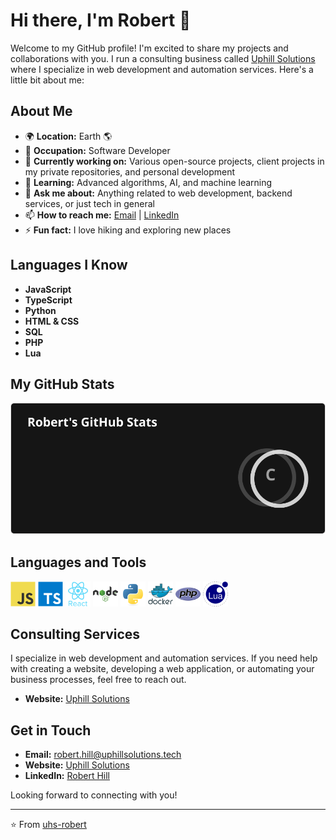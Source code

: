 # Hi there, I'm Robert 👋

Welcome to my GitHub profile! I'm excited to share my projects and collaborations with you. I run a consulting business called [Uphill Solutions](https://uphillsolutions.tech) where I specialize in web development and automation services. Here's a little bit about me:

## About Me

- 🌍 **Location:** Earth 🌎
- 💼 **Occupation:** Software Developer
- 🔭 **Currently working on:** Various open-source projects, client projects in my private repositories, and personal development
- 🌱 **Learning:** Advanced algorithms, AI, and machine learning
- 💬 **Ask me about:** Anything related to web development, backend services, or just tech in general
- 📫 **How to reach me:** [Email](mailto:robert.hill@uphillsolutions.tech) | [LinkedIn](https://www.linkedin.com/in/robert-hill-a6a189125/)
- ⚡ **Fun fact:** I love hiking and exploring new places

## Languages I Know

- **JavaScript**
- **TypeScript**
- **Python**
- **HTML & CSS**
- **SQL**
- **PHP**
- **Lua**

## My GitHub Stats

![GitHub Stats](stats.svg.tmp)

## Languages and Tools

<p align="left">
  <img src="https://raw.githubusercontent.com/devicons/devicon/master/icons/javascript/javascript-original.svg" alt="javascript" width="40" height="40"/>
  <img src="https://raw.githubusercontent.com/devicons/devicon/master/icons/typescript/typescript-original.svg" alt="typescript" width="40" height="40"/>
  <img src="https://raw.githubusercontent.com/devicons/devicon/master/icons/react/react-original-wordmark.svg" alt="react" width="40" height="40"/>
  <img src="https://raw.githubusercontent.com/devicons/devicon/master/icons/nodejs/nodejs-original-wordmark.svg" alt="nodejs" width="40" height="40"/>
  <img src="https://raw.githubusercontent.com/devicons/devicon/master/icons/python/python-original.svg" alt="python" width="40" height="40"/>
  <img src="https://raw.githubusercontent.com/devicons/devicon/master/icons/docker/docker-original-wordmark.svg" alt="docker" width="40" height="40"/>
  <img src="https://raw.githubusercontent.com/devicons/devicon/master/icons/php/php-original.svg" alt="php" width="40" height="40"/>
  <img src="https://raw.githubusercontent.com/devicons/devicon/master/icons/lua/lua-original-wordmark.svg" alt="lua" width="40" height="40"/>
</p>

## Consulting Services

I specialize in web development and automation services. If you need help with creating a website, developing a web application, or automating your business processes, feel free to reach out.

- **Website:** [Uphill Solutions](https://uphillsolutions.tech)

## Get in Touch

- **Email:** robert.hill@uphillsolutions.tech
- **Website:** [Uphill Solutions](https://uphillsolutions.tech)
- **LinkedIn:** [Robert Hill](https://www.linkedin.com/in/robert-hill-a6a189125/)

Looking forward to connecting with you!

---

⭐️ From [uhs-robert](https://github.com/uhs-robert)
